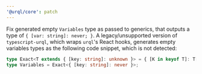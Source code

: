 ```yaml
---
'@urql/core': patch
---
```


Fix generated empty `Variables` type as passed to generics, that outputs a type of `{ [var: string]: never; }`.
A legacy/unsupported version of `typescript-urql`, which wraps `urql`'s React hooks, generates
empty variables types as the following code snippet, which is not detected:

```ts
type Exact<T extends { [key: string]: unknown }> = { [K in keyof T]: T[K] };
type Variables = Exact<{ [key: string]: never }>;
```
